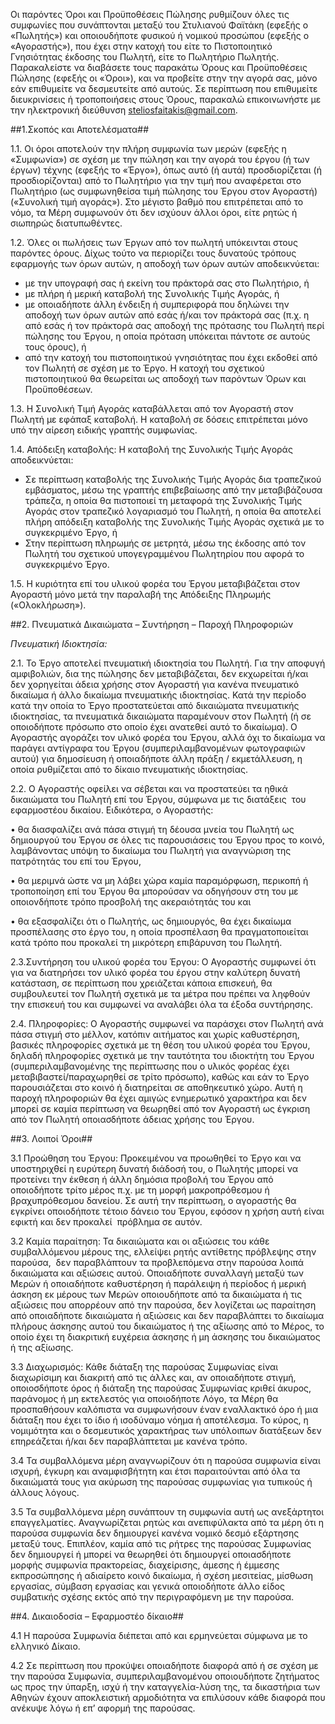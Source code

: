 Οι παρόντες Όροι και Προϋποθέσεις Πώλησης ρυθμίζουν όλες τις συμφωνίες που συνάπτονται μεταξύ του Στυλιανού Φαϊτάκη (εφεξής ο «Πωλητής») και οποιουδήποτε φυσικού ή νομικού προσώπου (εφεξής ο «Αγοραστής»), που έχει στην κατοχή του είτε το Πιστοποιητικό Γνησιότητας έκδοσης του Πωλητή, είτε το Πωλητήριο Πωλητής. Παρακαλείστε να διαβάσετε τους παρακάτω Όρους και Προϋποθέσεις Πώλησης (εφεξής οι «Όροι»), και να προβείτε στην την αγορά σας, μόνο εάν επιθυμείτε να δεσμευτείτε από αυτούς. Σε περίπτωση που επιθυμείτε διευκρινίσεις ή τροποποιήσεις στους Όρους, παρακαλώ επικοινωνήστε με την ηλεκτρονική διεύθυνση [steliosfaitakis@gmail.com](mailto:steliosfaitakis@gmail.com).

##1.Σκοπός και Αποτελέσματα##

1.1. Οι όροι αποτελούν την πλήρη συμφωνία των μερών (εφεξής η «Συμφωνία») σε σχέση με την πώληση και την αγορά του έργου (ή των έργων) τέχνης (εφεξής το «Έργο»), όπως αυτό (ή αυτά) προσδιορίζεται (ή προσδιορίζονται) από το Πωλητήριο για την τιμή που αναφέρεται στο Πωλητήριο (ως συμφωνηθείσα τιμή πώλησης του Έργου στον Αγοραστή) («Συνολική τιμή αγοράς»). Στο μέγιστο βαθμό που επιτρέπεται από το νόμο, τα Μέρη συμφωνούν ότι δεν ισχύουν άλλοι όροι, είτε ρητώς ή σιωπηρώς διατυπωθέντες.

1.2. Όλες οι πωλήσεις των Έργων από τον πωλητή υπόκεινται στους παρόντες όρους. Δίχως τούτο να περιορίζει τους δυνατούς τρόπους εφαρμογής των όρων αυτών, η αποδοχή των όρων αυτών αποδεικνύεται:

*   με την υπογραφή σας ή εκείνη του πράκτορά σας στο Πωλητήριο, ή
*   με πλήρη ή μερική καταβολή της Συνολικής Τιμής Αγοράς, ή
*   με οποιαδήποτε άλλη ένδειξη ή συμπεριφορά που δηλώνει την αποδοχή των όρων αυτών από εσάς ή/και τον πράκτορά σας (π.χ. η από εσάς ή τον πράκτορά σας αποδοχή της πρότασης του Πωλητή περί πώλησης του Έργου, η οποία πρόταση υπόκειται πάντοτε σε αυτούς τους όρους), ή
*   από την κατοχή του πιστοποιητικού γνησιότητας που έχει εκδοθεί από τον Πωλητή σε σχέση με το Έργο. Η κατοχή του σχετικού πιστοποιητικού θα θεωρείται ως αποδοχή των παρόντων Όρων και Προϋποθέσεων.

1.3. Η Συνολική Τιμή Αγοράς καταβάλλεται από τον Αγοραστή στον Πωλητή με εφάπαξ καταβολή. Η καταβολή σε δόσεις επιτρέπεται μόνο υπό την αίρεση ειδικής γραπτής συμφωνίας.

1.4. Απόδειξη καταβολής: Η καταβολή της Συνολικής Τιμής Αγοράς αποδεικνύεται:

*   Σε περίπτωση καταβολής της Συνολικής Τιμής Αγοράς δια τραπεζικού εμβάσματος, μέσω της γραπτής επιβεβαίωσης από την μεταβιβάζουσα τράπεζα, η οποία θα πιστοποιεί τη μεταφορά της Συνολικής Τιμής Αγοράς στον τραπεζικό λογαριασμό του Πωλητή, η οποία θα αποτελεί πλήρη απόδειξη καταβολής της Συνολικής Τιμής Αγοράς σχετικά με το συγκεκριμένο Έργο, ή
*   Στην περίπτωση πληρωμής σε μετρητά, μέσω της έκδοσης από τον Πωλητή του σχετικού υπογεγραμμένου Πωλητηρίου που αφορά το συγκεκριμένο Έργο.

1.5. Η κυριότητα επί του υλικού φορέα του Έργου μεταβιβάζεται στον Αγοραστή μόνο μετά την παραλαβή της Απόδειξης Πληρωμής («Ολοκλήρωση»).

##2. Πνευματικά Δικαιώματα – Συντήρηση – Παροχή Πληροφοριών

*Πνευματική Ιδιοκτησία:*

2.1. Το Έργο αποτελεί πνευματική ιδιοκτησία του Πωλητή. Για την αποφυγή αμφιβολιών, δια της πώλησης δεν μεταβιβάζεται, δεν εκχωρείται ή/και δεν χορηγείται άδεια χρήσης στον Αγοραστή για κανένα πνευματικό δικαίωμα ή άλλο δικαίωμα πνευματικής ιδιοκτησίας. Κατά την περίοδο κατά την οποία το Έργο προστατεύεται από δικαιώματα πνευματικής ιδιοκτησίας, τα πνευματικά δικαιώματα παραμένουν στον Πωλητή (ή σε οποιοδήποτε πρόσωπο στο οποίο έχει ανατεθεί αυτό το δικαίωμα). Ο Αγοραστής αγοράζει τον υλικό φορέα του Έργου, αλλά όχι το δικαίωμα να παράγει αντίγραφα του Έργου (συμπεριλαμβανομένων φωτογραφιών αυτού) για δημοσίευση ή οποιαδήποτε άλλη πράξη / εκμετάλλευση, η οποία ρυθμίζεται από το δίκαιο πνευματικής ιδιοκτησίας.

2.2. Ο Αγοραστής οφείλει να σέβεται και να προστατεύει τα ηθικά δικαιώματα του Πωλητή επί του Έργου, σύμφωνα με τις διατάξεις  του εφαρμοστέου δικαίου. Ειδικότερα, ο Αγοραστής:

• θα διασφαλίζει ανά πάσα στιγμή τη δέουσα μνεία του Πωλητή ως δημιουργού του Έργου σε όλες τις παρουσιάσεις του Έργου προς το κοινό, λαμβάνοντας υπόψη το δικαίωμα του Πωλητή για αναγνώριση της πατρότητάς του επί του Έργου,

• θα μεριμνά ώστε να μη λάβει χώρα καμία παραμόρφωση, περικοπή ή τροποποίηση επί του Έργου θα μπορούσαν να οδηγήσουν στη του με οποιονδήποτε τρόπο προσβολή της ακεραιότητάς του και

• θα εξασφαλίζει ότι ο Πωλητής, ως δημιουργός, θα έχει δικαίωμα προσπέλασης στο έργο του, η οποία προσπέλαση θα πραγματοποιείται κατά τρόπο που προκαλεί τη μικρότερη επιβάρυνση του Πωλητή.

2.3.Συντήρηση του υλικού φορέα του Έργου: Ο Αγοραστής συμφωνεί ότι για να διατηρήσει τον υλικό φορέα του έργου στην καλύτερη δυνατή κατάσταση, σε περίπτωση που χρειάζεται κάποια επισκευή, θα συμβουλευτεί τον Πωλητή σχετικά με τα μέτρα που πρέπει να ληφθούν την επισκευή του και συμφωνεί να αναλάβει όλα τα έξοδα συντήρησης.

2.4. Πληροφορίες: Ο Αγοραστής συμφωνεί να παράσχει στον Πωλητή ανά πάσα στιγμή στο μέλλον, κατόπιν αιτήματος και χωρίς καθυστέρηση, βασικές πληροφορίες σχετικά με τη θέση του υλικού φορέα του Έργου, δηλαδή πληροφορίες σχετικά με την ταυτότητα του ιδιοκτήτη του Έργου (συμπεριλαμβανομένης της περίπτωσης που ο υλικός φορέας έχει μεταβιβαστεί/παραχωρηθεί σε τρίτο πρόσωπο), καθώς και εάν το Έργο παρουσιάζεται στο κοινό ή διατηρείται σε αποθηκευτικό χώρο. Αυτή η παροχή πληροφοριών θα έχει αμιγώς ενημερωτικό χαρακτήρα και δεν μπορεί σε καμία περίπτωση να θεωρηθεί από τον Αγοραστή ως έγκριση από τον Πωλητή οποιασδήποτε άδειας χρήσης του Έργου.

##3. Λοιποί Όροι##

3.1 Προώθηση του Έργου: Προκειμένου να προωθηθεί το Έργο και να υποστηριχθεί η ευρύτερη δυνατή διάδοσή του, ο Πωλητής μπορεί να προτείνει την έκθεση ή άλλη δημόσια προβολή του Έργου από οποιοδήποτε τρίτο μέρος π.χ. με τη μορφή μακροπρόθεσμου ή βραχυπρόθεσμου δανείου. Σε αυτή την περίπτωση, ο αγοραστής θα εγκρίνει οποιοδήποτε τέτοιο δάνειο του Έργου, εφόσον η χρήση αυτή είναι εφικτή και δεν προκαλεί  πρόβλημα σε αυτόν.

3.2 Καμία παραίτηση: Τα δικαιώματα και οι αξιώσεις του κάθε συμβαλλόμενου μέρους της, ελλείψει ρητής αντίθετης πρόβλεψης στην παρούσα,  δεν παραβλάπτουν τα προβλεπόμενα στην παρούσα λοιπά δικαιώματα και αξιώσεις αυτού. Οποιαδήποτε συναλλαγή μεταξύ των Μερών ή οποιαδήποτε καθυστέρηση ή παράλειψη ή περίοδος ή μερική άσκηση εκ μέρους των Μερών οποιουδήποτε από τα δικαιώματα ή τις αξιώσεις που απορρέουν από την παρούσα, δεν λογίζεται ως παραίτηση από οποιαδήποτε δικαιώματα ή αξιώσεις και δεν παραβλάπτει το δικαίωμα πλήρους άσκησης αυτού του δικαιώματος ή της αξίωσης από το Μέρος, το οποίο έχει τη διακριτική ευχέρεια άσκησης ή μη άσκησης του δικαιώματος ή της αξίωσης.

3.3 Διαχωρισμός: Κάθε διάταξη της παρούσας Συμφωνίας είναι διαχωρίσιμη και διακριτή από τις άλλες και, αν οποιαδήποτε στιγμή, οποιοσδήποτε όρος ή διάταξη της παρούσας Συμφωνίας κριθεί άκυρος, παράνομος ή μη εκτελεστός για οποιοδήποτε Λόγο, τα Μέρη θα προσπαθήσουν καλόπιστα να συμφωνήσουν έναν εναλλακτικό όρο ή μια διάταξη που έχει το ίδιο ή ισοδύναμο νόημα ή αποτέλεσμα. Το κύρος, η νομιμότητα και ο δεσμευτικός χαρακτήρας των υπόλοιπων διατάξεων δεν επηρεάζεται ή/και δεν παραβλάπτεται με κανένα τρόπο.

3.4 Τα συμβαλλόμενα μέρη αναγνωρίζουν ότι η παρούσα συμφωνία είναι ισχυρή, έγκυρη και αναμφισβήτητη και έτσι παραιτούνται από όλα τα δικαιώματά τους για ακύρωση της παρούσας συμφωνίας για τυπικούς ή άλλους λόγους.

3.5 Τα συμβαλλόμενα μέρη συνάπτουν τη συμφωνία αυτή ως ανεξάρτητοι επαγγελματίες. Αναγνωρίζεται ρητώς και ανεπιφύλακτα από τα μέρη ότι η παρούσα συμφωνία δεν δημιουργεί κανένα νομικό δεσμό εξάρτησης μεταξύ τους. Επιπλέον, καμία από τις ρήτρες της παρούσας Συμφωνίας δεν δημιουργεί ή μπορεί να θεωρηθεί ότι δημιουργεί οποιασδήποτε μορφής συμφωνία πρακτορείας, διαχείρισης, άμεσης ή έμμεσης εκπροσώπησης ή αδιαίρετο κοινό δικαίωμα, ή σχέση μεσιτείας, μίσθωση εργασίας, σύμβαση εργασίας και γενικά οποιοδήποτε άλλο είδος συμβατικής σχέσης εκτός από την περιγραφόμενη με την παρούσα.

##4. Δικαιοδοσία – Εφαρμοστέο δίκαιο##

4.1 Η παρούσα Συμφωνία διέπεται από και ερμηνεύεται σύμφωνα με το ελληνικό Δίκαιο.

4.2 Σε περίπτωση που προκύψει οποιαδήποτε διαφορά από ή σε σχέση με την παρούσα Συμφωνία, συμπεριλαμβανομένου οποιουδήποτε ζητήματος ως προς την ύπαρξη, ισχύ ή την καταγγελία-λύση της, τα δικαστήρια των Αθηνών έχουν αποκλειστική αρμοδιότητα να επιλύσουν κάθε διαφορά που ανέκυψε λόγω ή επ’ αφορμή της παρούσας.